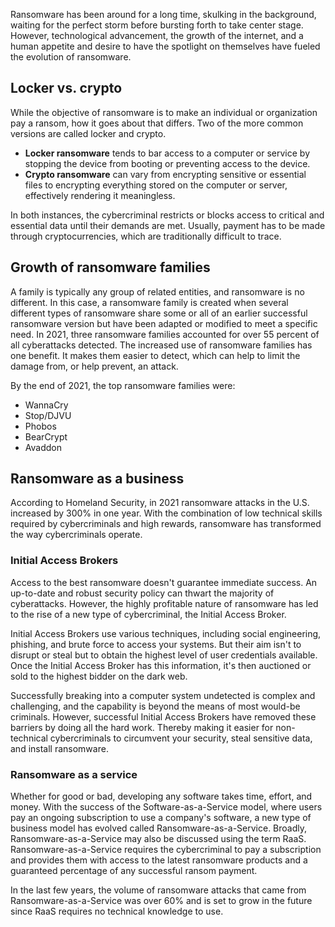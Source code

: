 Ransomware has been around for a long time, skulking in the background, waiting for the perfect storm before bursting forth to take center stage. However, technological advancement, the growth of the internet, and a human appetite and desire to have the spotlight on themselves have fueled the evolution of ransomware.

## Locker vs. crypto

While the objective of ransomware is to make an individual or organization pay a ransom, how it goes about that differs. Two of the more common versions are called locker and crypto.

- **Locker ransomware** tends to bar access to a computer or service by stopping the device from booting or preventing access to the device.
- **Crypto ransomware** can vary from encrypting sensitive or essential files to encrypting everything stored on the computer or server, effectively rendering it meaningless.

In both instances, the cybercriminal restricts or blocks access to critical and essential data until their demands are met. Usually, payment has to be made through cryptocurrencies, which are traditionally difficult to trace.

## Growth of ransomware families

A family is typically any group of related entities, and ransomware is no different. In this case, a ransomware family is created when several different types of ransomware share some or all of an earlier successful ransomware version but have been adapted or modified to meet a specific need. In 2021, three ransomware families accounted for over 55 percent of all cyberattacks detected. The increased use of ransomware families has one benefit. It makes them easier to detect, which can help to limit the damage from, or help prevent, an attack.

By the end of 2021, the top ransomware families were:

- WannaCry
- Stop/DJVU
- Phobos
- BearCrypt
- Avaddon

## Ransomware as a business

According to Homeland Security, in 2021 ransomware attacks in the U.S. increased by 300% in one year. With the combination of low technical skills required by cybercriminals and high rewards, ransomware has transformed the way cybercriminals operate.

### Initial Access Brokers

Access to the best ransomware doesn't guarantee immediate success. An up-to-date and robust security policy can thwart the majority of cyberattacks. However, the highly profitable nature of ransomware has led to the rise of a new type of cybercriminal, the Initial Access Broker.

Initial Access Brokers use various techniques, including social engineering, phishing, and brute force to access your systems. But their aim isn't to disrupt or steal but to obtain the highest level of user credentials available. Once the Initial Access Broker has this information, it's then auctioned or sold to the highest bidder on the dark web.

Successfully breaking into a computer system undetected is complex and challenging, and the capability is beyond the means of most would-be criminals. However, successful Initial Access Brokers have removed these barriers by doing all the hard work. Thereby making it easier for non-technical cybercriminals to circumvent your security, steal sensitive data, and install ransomware.

### Ransomware as a service

Whether for good or bad, developing any software takes time, effort, and money. With the success of the Software-as-a-Service model, where users pay an ongoing subscription to use a company's software, a new type of business model has evolved called Ransomware-as-a-Service. Broadly, Ransomware-as-a-Service may also be discussed using the term RaaS. Ransomware-as-a-Service requires the cybercriminal to pay a subscription and provides them with access to the latest ransomware products and a guaranteed percentage of any successful ransom payment.

In the last few years, the volume of ransomware attacks that came from Ransomware-as-a-Service was over 60% and is set to grow in the future since RaaS requires no technical knowledge to use.